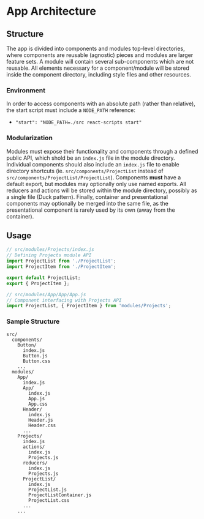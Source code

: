 # App Architecture

## Structure
The app is divided into components and modules top-level directories, where components are reusable (agnostic) pieces and modules are larger feature sets. A module will contain several sub-components which are not reusable. All elements necessary for a component/module will be stored inside the component directory, including style files and other resources.

### Environment
In order to access components with an absolute path (rather than relative), the start script must include a `NODE_PATH` reference:
- `"start": "NODE_PATH=./src react-scripts start"`

### Modularization
Modules must expose their functionality and components through a defined public API, which shold be an `index.js` file in the module directory. Individual components should also include an `index.js` file to enable directory shortcuts (ie. `src/components/ProjectList` instead of `src/components/ProjectList/ProjectList`). Components **must** have a default export, but modules may optionally only use named exports. All reducers and actions will be stored within the module directory, possibly as a single file (Duck pattern). Finally, container and presentational components may optionally be merged into the same file, as the presentational component is rarely used by its own (away from the container).

## Usage

```js
// src/modules/Projects/index.js
// Defining Projects module API
import ProjectList from './ProjectList';
import ProjectItem from './ProjectItem';

export default ProjectList;
export { ProjectItem };

// src/modules/App/App/App.js
// Component interfacing with Projects API
import ProjectList, { ProjectItem } from 'modules/Projects';
```

### Sample Structure

```
src/
  components/
    Button/
	  index.js
	  Button.js
	  Button.css
	...
  modules/
    App/
	  index.js
	  App/
	    index.js
		App.js
		App.css
	  Header/
	    index.js
		Header.js
		Header.css
	  ...
	Projects/
	  index.js
	  actions/
	    index.js
		Projects.js
	  reducers/
	    index.js
		Projects.js
	  ProjectList/
	    index.js
		ProjectList.js
		ProjectListContainer.js
		ProjectList.css
	  ...
	...
```
